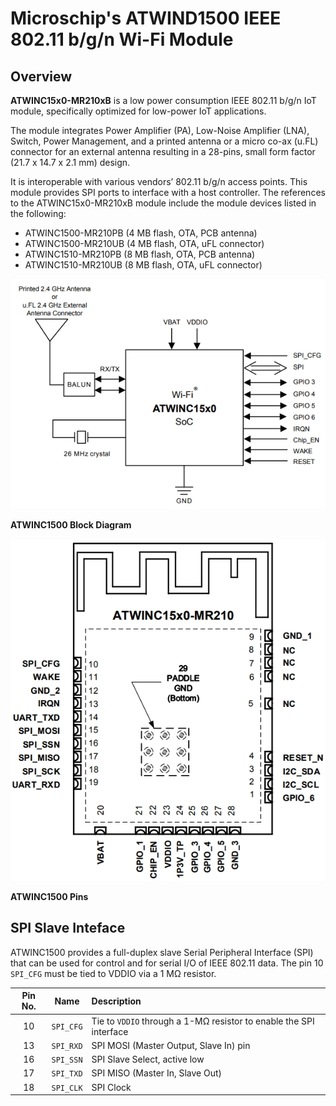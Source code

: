 # Microschip's ATWIND1500 IEEE 802.11 b/g/n Wi-Fi Module

## Overview

**ATWINC15x0-MR210xB** is a low power consumption IEEE 802.11 b/g/n IoT module, specifically optimized for low-power IoT applications.

The module integrates Power Amplifier (PA), Low-Noise Amplifier (LNA), Switch, Power Management, and a printed antenna or a micro co-ax (u.FL) connector for an external antenna resulting in a 28-pins, small form factor (21.7 x 14.7 x 2.1 mm) design.

It is interoperable with various vendors’ 802.11 b/g/n access points. This module provides SPI ports to interface with a host controller.
The references to the ATWINC15x0-MR210xB module include the module devices listed in the following:

- ATWINC1500-MR210PB (4 MB flash, OTA, PCB antenna)
- ATWINC1500-MR210UB (4 MB flash, OTA, uFL connector)
- ATWINC1510-MR210PB (8 MB flash, OTA, PCB antenna)
- ATWINC1510-MR210UB (8 MB flash, OTA, uFL connector)

<img align="lect" src="./ATWINC15x0-MR210xB_Block_Diagram.jpg" alt="ATWINC1500 Block Diagram" />

**ATWINC1500 Block Diagram**

<img align="lect" src="./ATWINC15x0-MR210xB_Pins.jpg" alt="ATWINC1500 Pins" />

**ATWINC1500 Pins**

## SPI Slave Inteface

ATWINC1500 provides a full-duplex slave Serial Peripheral Interface (SPI) that can be used for control and for serial I/O of IEEE 802.11 data.  The pin 10 `SPI_CFG` must be tied to VDDIO via a 1 MΩ resistor.

| Pin No. | Name       | Description                                                         |
|:-------:|:----------:|:--------------------------------------------------------------------|
|    10   | `SPI_CFG`  | Tie to `VDDIO` through a 1-MΩ resistor to enable the SPI interface  |
|    13   | `SPI_RXD`  | SPI MOSI (Master Output, Slave In) pin                              |
|    16   | `SPI_SSN`  | SPI Slave Select, active low                                        |
|    17   | `SPI_TXD`  | SPI MISO (Master In, Slave Out)                                     |
|    18   | `SPI_CLK`  | SPI Clock                                                           |
